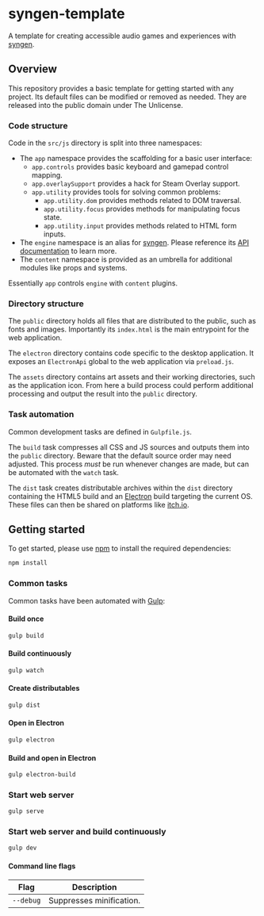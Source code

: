 # syngen-template
A template for creating accessible audio games and experiences with [syngen](https://github.com/nicross/syngen).

## Overview
This repository provides a basic template for getting started with any project.
Its default files can be modified or removed as needed.
They are released into the public domain under The Unlicense.

### Code structure
Code in the `src/js` directory is split into three namespaces:
- The `app` namespace provides the scaffolding for a basic user interface:
  - `app.controls` provides basic keyboard and gamepad control mapping.
  - `app.overlaySupport` provides a hack for Steam Overlay support.
  - `app.utility` provides tools for solving common problems:
    - `app.utility.dom` provides methods related to DOM traversal.
    - `app.utility.focus` provides methods for manipulating focus state.
    - `app.utility.input` provides methods related to HTML form inputs.
- The `engine` namespace is an alias for [syngen](https://github.com/nicross/syngen).
Please reference its [API documentation](https://syngen.shiftbacktick.io/) to learn more.
- The `content` namespace is provided as an umbrella for additional modules like props and systems.

Essentially `app` controls `engine` with `content` plugins.

### Directory structure
The `public` directory holds all files that are distributed to the public, such as fonts and images.
Importantly its `index.html` is the main entrypoint for the web application.

The `electron` directory contains code specific to the desktop application.
It exposes an `ElectronApi` global to the web application via `preload.js`.

The `assets` directory contains art assets and their working directories, such as the application icon.
From here a build process could perform additional processing and output the result into the `public` directory.

### Task automation
Common development tasks are defined in `Gulpfile.js`.

The `build` task compresses all CSS and JS sources and outputs them into the `public` directory.
Beware that the default source order may need adjusted.
This process _must_ be run whenever changes are made, but can be automated with the `watch` task.

The `dist` task creates distributable archives within the `dist` directory containing the HTML5 build and an [Electron](https://electronjs.org) build targeting the current OS.
These files can then be shared on platforms like [itch.io](https://itch.io).

## Getting started
To get started, please  use [npm](https://nodejs.org) to install the required dependencies:
```sh
npm install
```

### Common tasks
Common tasks have been automated with [Gulp](https://gulpjs.com):

#### Build once
```sh
gulp build
```

#### Build continuously
```sh
gulp watch
```

#### Create distributables
```sh
gulp dist
```

#### Open in Electron
```sh
gulp electron
```

#### Build and open in Electron
```sh
gulp electron-build
```

### Start web server
```sh
gulp serve
```

### Start web server and build continuously
```sh
gulp dev
```

#### Command line flags
| Flag | Description |
| - | - |
| `--debug` | Suppresses minification. |
